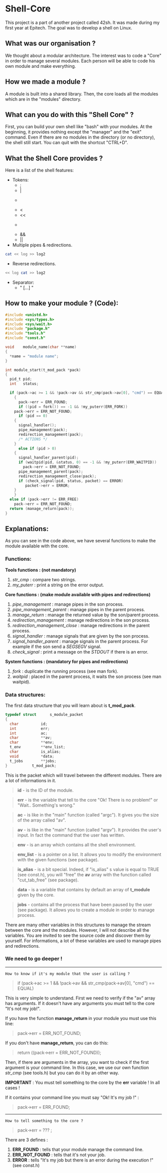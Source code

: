 # Shell-Core
This project is a part of another project called 42sh. It was made during my first year at Epitech. The goal was to develop a shell on Linux.

## What was our organisation ?
We thought about a modular architecture. The interest was to code a "Core" in order to manage several modules. Each person will be able to code his own module and make everything.

## How we made a module ?
A module is built into a shared library. Then, the core loads all the modules which are in the "modules" directory.

## What can you do with this "Shell Core" ?
First, you can build your own shell like "bash" with your modules. At the beginning, it provides nothing except the "manager" and the "exit" command. Even if there are no modules in the directory (or no directory), the shell still start. You can quit with the shortcut "CTRL+D".

## What the Shell Core provides ?

Here is a list of the shell features:

- Tokens:
  * ;
  * |
  * >
  * <
  * <<
  * >>
  * &&
  * ||
- Multiple pipes & redirections.

```bash
cat << log >> log2
```

- Reverse redirections.

```bash
<< log cat >> log2
```

- Separator:
  * " [...] "

## How to make your module ? (Code):

```c
#include <unistd.h>
#include <sys/types.h>
#include <sys/wait.h>
#include "package.h"
#include "tools.h"
#include "const.h"

void	module_name(char **name)
{
  *name = "module name";
}

int	module_start(t_mod_pack *pack)
{
  pid_t	pid;
  int	status;

  if (pack->ac >= 1 && !pack->av && str_cmp(pack->av[0], "cmd") == EQUAL)
    {
      pack->err = ERR_FOUND;
      if ((pid = fork()) == -1 && !my_puterr(ERR_FORK))
	pack->err = ERR_NOT_FOUND;
      if (pid == 0)
	{
	  signal_handler();
	  pipe_management(pack);
	  redirection_management(pack);
	  /* ACTIONS */
	}
      else if (pid > 0)
	{
	  signal_handler_parent(pid);
	  if (waitpid(pid, &status, 0) == -1 && !my_puterr(ERR_WAITPID))
	    pack->err = ERR_NOT_FOUND;
	  pipe_management_parent(pack);
	  redirection_management_close(pack);
	  if (check_signal(pid, status, packet) == ERROR)
	     packet->err = ERROR;
	}
    }
  else if (pack->err != ERR_FREE)
    pack->err = ERR_NOT_FOUND;
  return (manage_return(pack));
}

```

## Explanations:
As you can see in the code above, we have several functions to make the module available with the core.

### Functions:

**Tools functions : (not mandatory)**

1. *str_cmp* : compare two strings.
2. *my_puterr* : print a string on the error output.

**Core functions : (make module available with pipes and redirections)**

1. *pipe_management* : manage pipes in the son process.
2. *pipe_management_parent* : manage pipes in the parent process.
3. *manage_return* : manage the returned value by the son/parent process.
4. *redirection_management* : manage redirections in the son process.
5. *redirection_management_close* : manage redirections in the parent process.
6. *signal_handler* : manage signals that are given by the son process.
7. *signal_handler_parent* : manage signals in the parent process. For example if the son send a *SEGSEGV* signal.
8. *check_signal* : print a message on the *STDOUT* if there is an error.

**System functions : (mandatory for pipes and redirections)**

1. *fork* : duplicate the running process (see man fork).
2. *waitpid* : placed in the parent process, it waits the son process (see man waitpid).

### Data structures:

The first data structure that you will learn about is **t\_mod\_pack**.

```c
typedef struct		s_module_packet
{
  char			id;
  int			err;
  int			ac;
  char			**av;
  char			**env;
  t_env			**env_list;
  char			is_alias;
  void			*data;
  t_jobs		**jobs;
}			t_mod_pack;

```

This is the packet which will travel between the different modules. There are a lot of informations in it.

> **id** - is the ID of the module.

> **err** - is the variable that tell to the core "Ok! There is no problem!" or "Wait.. Something's wrong."

> **ac** - is like in the "main" function (called "argc"). It gives you the size of the array called "av".

> **av** - is like in the "main" function (called "argv"). It provides the user's input. In fact the command that the user has written.

> **env** - is an array which contains all the shell environment.

> **env_list** - is a pointer on a list. It allows you to modify the environment with the given functions (see package).

> **is_alias** - is a bit special. Indeed, if "is\_alias" s value is equal to TRUE (see const.h), you will "free" the **av** array with the function called "cut\_tab\_free" (see package).

> **data** - is a variable that contains by default an array of **t_module** given by the core.

> **jobs** - contains all the process that have been paused by the user (see package). It allows you to create a module in order to manage process.

There are many other variables in this structures to manage the stream between the core and the modules. However, I will not describe all the variables. You are invited to see the source code and discover them by yourself. For informations, a lot of these variables are used to manage pipes and redirections.

### We need to go deeper !

----

    How to know if it's my module that the user is calling ?

> if (pack->ac >= 1 && !pack->av && str_cmp(pack->av[0], "cmd") == EQUAL)

   This is very simple to understand. First we need to verify if the "av" array has arguments. If it doesn't have any arguments you must tell to the core "It's not my job!".

   If you have the function **manage\_return** in your module you must use this line:
> pack->err = ERR\_NOT\_FOUND;

  If you don't have **manage\_return**, you can do this:
> return ((pack->err = ERR\_NOT\_FOUND));

  Then, if there are arguments in the array, you want to check if the first argument is your command line. In this case, we use our own function *str\_cmp* (see tools.h) but you can do it by an other way.

  **IMPORTANT** : You must tell something to the core by the **err** variable ! In all cases !

  If it contains your command line you must say "Ok! It's my job !" :
> pack->err = ERR_FOUND;


----

	How to tell something to the core ?

> pack->err = ??? ;

   There are 3 defines :

   1. **ERR\_FOUND** : tells that your module manage the command line.
   2. **ERR\_NOT\_FOUND** : tells that it's not your job.
   3. **ERROR** : tells "It's my job but there is an error during the execution !" (see const.h)